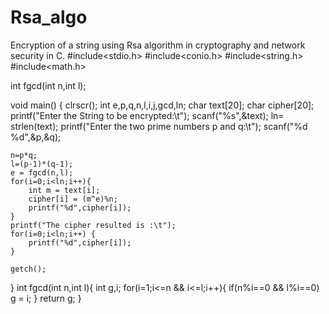 # Rsa_algo
Encryption of a string using Rsa algorithm in cryptography and network security in C.
#include<stdio.h>
#include<conio.h>
#include<string.h>
#include<math.h>

int fgcd(int n,int l);

void main() {
	clrscr();
	int e,p,q,n,l,i,j,gcd,ln;
	char text[20];
	char cipher[20];
	printf("Enter the String to be encrypted:\t");
	scanf("%s",&text);
	ln= strlen(text);
	printf("Enter the two prime numbers p and q:\t");
	scanf("%d %d",&p,&q);

	n=p*q;
	l=(p-1)*(q-1);
	e = fgcd(n,l);
	for(i=0;i<ln;i++){
		int m = text[i];
		cipher[i] = (m^e)%n;
		printf("%d",cipher[i]);
	}
	printf("The cipher resulted is :\t");
	for(i=0;i<ln;i++) {
		printf("%d",cipher[i]);
	}

	getch();

}
int fgcd(int n,int l){
	int g,i;
	for(i=1;i<=n && i<=l;i++){
		if(n%i==0 && l%i==0)
			g = i;
	}
	return g;
}
